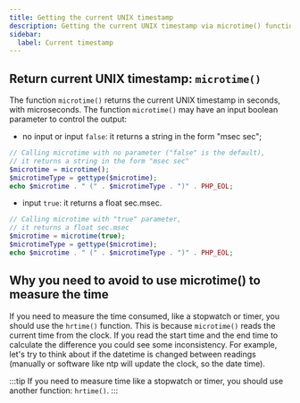 ```yaml
---
title: Getting the current UNIX timestamp
description: Getting the current UNIX timestamp via microtime() function
sidebar:
  label: Current timestamp
---
```


## Return current UNIX timestamp: `microtime()`

The function `microtime()` returns the current UNIX timestamp in seconds, with microseconds.
The function `microtime()` may have an input boolean parameter to control the output:
- no input or input `false`: it returns a string in the form "msec sec";
```php
// Calling microtime with no parameter ("false" is the default),
// it returns a string in the form "msec sec"
$microtime = microtime();
$microtimeType = gettype($microtime);
echo $microtime . " (" . $microtimeType . ")" . PHP_EOL;
```
- input `true`: it returns a float sec.msec.
```php
// Calling microtime with "true" parameter,
// it returns a float sec.msec
$microtime = microtime(true);
$microtimeType = gettype($microtime);
echo $microtime . " (" . $microtimeType . ")" . PHP_EOL;
```

## Why you need to avoid to use microtime() to measure the time
If you need to measure the time consumed, like a stopwatch or timer, you should use the `hrtime()` function.
This is because `microtime()` reads the current time from the clock.
If you read the start time and the end time to calculate the difference you could see some inconsistency. For example, let's try to think about if the datetime is changed between readings (manually or software like ntp will update the clock, so the date time).


:::tip
If you need to measure time like a stopwatch or timer, you should use another function: `hrtime()`.
:::
